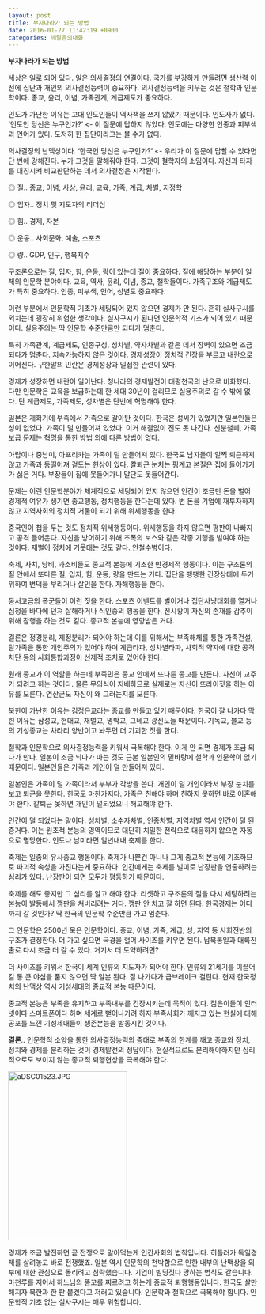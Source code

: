 ```yaml
---
layout: post
title: 부자나라가 되는 방법
date: 2016-01-27 11:42:19 +0900
categories: 깨달음의대화
---
```

**부자나라가 되는 방법** 

  


세상은 일로 되어 있다. 일은 의사결정의 연결이다. 국가를 부강하게 만들려면 생산력 이전에 집단과 개인의 의사결정능력이 중요하다. 의사결정능력을 키우는 것은 철학과 인문학이다. 종교, 윤리, 이념, 가족관계, 계급제도가 중요하다. 

  


인도가 가난한 이유는 고대 인도인들이 역사책을 쓰지 않았기 때문이다. 인도사가 없다. ‘인도인 당신은 누구인가?’ <- 이 질문에 답하지 않았다. 인도에는 다양한 인종과 피부색과 언어가 있다. 도저히 한 집단이라고는 볼 수가 없다. 

  


의사결정의 난맥상이다. ‘한국인 당신은 누구인가?’ <- 우리가 이 질문에 답할 수 있다면 단 번에 강해진다. 누가 그것을 말해줘야 한다. 그것이 철학자의 소임이다. 자신과 타자를 대칭시켜 비교판단하는 데서 의사결정은 시작된다. 

  


◎ 질.. 종교, 이념, 사상, 윤리, 교육, 가족, 계급, 차별, 지정학  


  
◎ 입자.. 정치 및 지도자의 리더십   


  
◎ 힘.. 경제, 자본  


  
◎ 운동.. 사회문화, 예술, 스포츠  


  
◎ 량.. GDP, 인구, 행복지수

  


구조론으로는 질, 입자, 힘, 운동, 량이 있는데 질이 중요하다. 질에 해당하는 부분이 일체의 인문학 분야이다. 교육, 역사, 윤리, 이념, 종교, 철학들이다. 가족구조와 계급제도가 특히 중요하다. 인종, 피부색, 언어, 성별도 중요하다.

  


이런 부분에서 인문학적 기초가 세팅되어 있지 않으면 경제가 안 된다. 흔히 실사구시를 외치는데 굉장히 위험한 생각이다. 실사구시가 된다면 인문학적 기초가 되어 있기 때문이다. 실용주의는 딱 인문학 수준만큼만 되다가 멈춘다. 

  


특히 가족관계, 계급제도, 인종구성, 성차별, 약자차별과 같은 데서 장벽이 있으면 조금 되다가 멈춘다. 지속가능하지 않은 것이다. 경제성장이 정치적 긴장을 부르고 내란으로 이어진다. 구한말의 민란은 경제성장과 밀접한 관련이 있다. 

  


경제가 성장하면 내란이 일어난다. 청나라의 경제발전이 태평천국의 난으로 비화했다. 다만 인문학은 교육을 보급하는데 한 세대 30년이 걸리므로 실용주의로 갈 수 밖에 없다. 단 계급제도, 가족제도, 성차별은 단번에 혁명해야 한다.

  


일본은 개화기에 부족에서 가족으로 갈아탄 것이다. 한국은 성씨가 있었지만 일본인들은 성이 없었다. 가족이 덜 만들어져 있었다. 이거 해결없이 진도 못 나간다. 신분철폐, 가족보급 문제는 혁명을 통한 방법 외에 다른 방법이 없다. 

  


아랍이나 중남미, 아프리카는 가족이 덜 만들어져 있다. 한국도 남자들이 일찍 퇴근하지 않고 가족과 동떨어져 겉도는 현상이 있다. 칼퇴근 눈치는 핑계고 본질은 집에 들어가기가 싫은 거다. 부장들이 집에 못들어가니 말단도 못들어간다.

  


문제는 이런 인문학분야가 체계적으로 세팅되어 있지 않으면 인간이 조금만 돈을 벌어 경제적 여유가 생기면 종교행동, 정치행동을 한다는데 있다. 번 돈을 기업에 재투자하지 않고 지역사회의 정치적 거물이 되기 위해 위세행동을 한다.

  


중국인이 첩을 두는 것도 정치적 위세행동이다. 위세행동을 하지 않으면 평판이 나빠지고 공격 들어온다. 자신을 방어하기 위해 조폭의 보스와 같은 각종 기행을 벌여야 하는 것이다. 재벌이 정치에 기웃대는 것도 같다. 안철수병이다.

  


축제, 사치, 낭비, 과소비들도 종교적 본능에 기초한 반경제적 행동이다. 이는 구조론의 질 안에서 또다른 질, 입자, 힘, 운동, 량을 만드는 거다. 집단을 팽팽한 긴장상태에 두기 위하여 변덕을 부리거나 살인을 한다. 자해행동을 한다. 

  


동서고금의 폭군들이 이런 짓을 한다. 스포츠 이벤트를 벌이거나 집단사냥대회를 열거나 심청을 바다에 던져 살해하거나 식인종의 행동을 한다. 진시황이 자신의 존재를 감추이 위해 잠행을 하는 것도 같다. 종교적 본능에 영향받은 거다.

  


결론은 정경분리, 제정분리가 되어야 하는데 이를 위해서는 부족해체를 통한 가족건설, 탈가족을 통한 개인주의가 있어야 하며 계급타파, 성차별타파, 사회적 약자에 대한 공격 차단 등의 사회통합과정이 선제적 조치로 있어야 한다. 

  


원래 종교가 이 역할을 하는데 부족민은 종교 안에서 또다른 종교를 만든다. 자신이 교주가 되려고 하는 것이다. 물론 무의식이 지배하므로 실제로는 자신이 또라이짓을 하는 이유를 모른다. 연산군도 자신이 왜 그러는지를 모른다.

  


북한이 가난한 이유는 김정은교라는 종교를 만들고 있기 때문이다. 한국이 잘 나가다 막힌 이유는 삼성교, 현대교, 재벌교, 명박교, 그네교 광신도들 때문이다. 기독교, 불교 등의 기성종교는 차라리 양반이고 놔두면 더 기괴한 짓을 한다.

  


철학과 인문학으로 의사결정능력을 키워서 극복해야 한다. 이게 안 되면 경제가 조금 되다가 만다. 일본이 조금 되다가 마는 것도 근본 일본인의 밑바탕에 철학과 인문학이 없기 때문이다. 일본인들은 가족과 개인이 덜 만들어져 있다.

  


일본인은 가족이 덜 가족이라서 부부가 각방을 쓴다. 개인이 덜 개인이라서 부장 눈치를 보고 퇴근을 못한다. 한국도 마찬가지다. 가족은 친해야 하며 친하지 못하면 바로 이혼해야 한다. 칼퇴근 못하면 개인이 덜되었으니 해고해야 한다.

  


인간이 덜 되었다는 말이다. 성차별, 소수자차별, 인종차별, 지역차별 역시 인간이 덜 된 증거다. 이는 원초적 본능의 영역이므로 대단히 치밀한 전략으로 대응하지 않으면 자동으로 멸망한다. 인도나 남미라면 일년내내 축제를 한다.

  


축제는 일종의 유사종교 행동이다. 축제가 나쁜건 아니나 그게 종교적 본능에 기초하므로 파괴적 속성을 가진다는게 중요하다. 인간에게는 축제를 빌미로 난장판을 연출하려는 심리가 있다. 난장판이 되면 모두가 평등하기 때문이다. 

  


축제를 해도 좋지만 그 심리를 알고 해야 한다. 리셋하고 구조론의 질을 다시 세팅하려는 본능이 발동해서 깽판을 쳐버리려는 거다. 깽판 안 치고 잘 하면 된다. 한국경제는 어디까지 갈 것인가? 딱 한국의 인문학 수준만큼 가고 멈춘다. 

  


그 인문학은 2500년 묵은 인문학이다. 종교, 이념, 가족, 계급, 성, 지역 등 사회전반의 구조가 결정한다. 더 가고 싶으면 국경을 헐어 사이즈를 키우면 된다. 남북통일과 대륙진출로 다시 조금 더 갈 수 있다. 거기서 더 도약하려면? 

  


더 사이즈를 키워서 한국이 세계 인류의 지도자가 되어야 한다. 인류의 21세기를 이끌어갈 통 큰 야심을 품지 않으면 딱 일본 된다. 잘 나가다가 급브레이크 걸린다. 현재 한국정치의 난맥상 역시 기성세대의 종교적 본능 때문이다. 

  


종교적 본능은 부족을 유지하고 부족내부를 긴장시키는데 목적이 있다. 젊은이들이 인터넷이다 스마트폰이다 하며 세계로 뻗어나가려 하자 부족사회가 깨지고 있는 현실에 대해 공포를 느낀 기성세대들이 생존본능을 발동시킨 것이다. 

  


**결론**.. 인문학적 소양을 통한 의사결정능력의 증대로 부족의 한계를 깨고 종교와 정치, 정치와 경제를 분리하는 것이 경제발전의 정답이다. 현실적으로도 분리해야하지만 심리적으로도 보이지 않는 종교적 퇴행현상을 극복해야 한다.

  


  



 
<img src="assets/attach/images/198/603/666/aDSC01523.JPG" alt="aDSC01523.JPG" width="240" height="342" /> 

  


경제가 조금 발전하면 곧 전쟁으로 말아먹는게 인간사회의 법칙입니다. 히틀러가 독일경제를 살려놓고 바로 전쟁했죠. 일본 역시 인문학의 천박함으로 인한 내부의 난맥상을 외부에 대한 관심으로 돌리려고 침략했습니다. 기업이 빌딩짓다 망하는 법칙도 같습니다. 마천루를 지어서 하느님의 똥꼬를 찌르려고 하는게 종교적 퇴행행동입니다. 한국도 살만해지자 북한과 한 판 붙겠다고 저러고 있습니다. 인문학과 철학으로 극복해야 합니다. 인문학적 기초 없는 실사구시는 매우 위험합니다.
